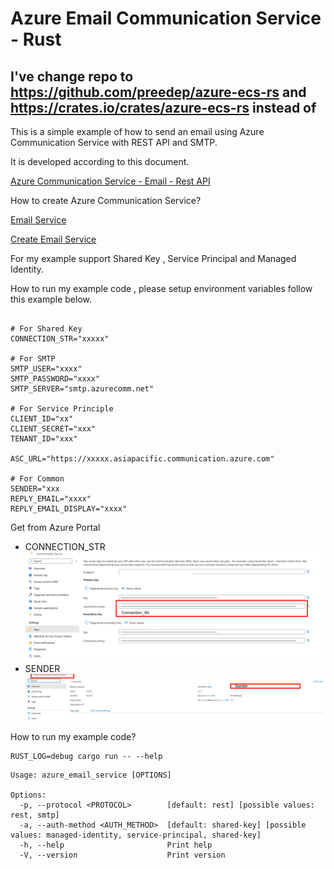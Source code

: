 # Azure Email Communication Service - Rust


## I've change repo to https://github.com/preedep/azure-ecs-rs and https://crates.io/crates/azure-ecs-rs instead of



This is a simple example of how to send an email using Azure Communication Service with REST API and SMTP.

It is developed according to this document.

[Azure Communication Service - Email - Rest API](https://learn.microsoft.com/en-us/rest/api/communication/email/send?tabs=HTTP)

How to create Azure Communication Service?

[Email Service](https://learn.microsoft.com/en-us/azure/communication-services/concepts/email/email-overview)

[Create Email Service](https://learn.microsoft.com/en-us/azure/communication-services/quickstarts/email/create-email-communication-resource)

For my example support Shared Key , Service Principal and Managed Identity.

How to run my example code , please setup environment variables follow this example below.
````

# For Shared Key
CONNECTION_STR="xxxxx"

# For SMTP
SMTP_USER="xxxx"
SMTP_PASSWORD="xxxx"
SMTP_SERVER="smtp.azurecomm.net"

# For Service Principle
CLIENT_ID="xx"
CLIENT_SECRET="xxx"
TENANT_ID="xxx"

ASC_URL="https://xxxxx.asiapacific.communication.azure.com"

# For Common
SENDER="xxx
REPLY_EMAIL="xxxx"
REPLY_EMAIL_DISPLAY="xxxx"

````

Get from Azure Portal

- CONNECTION_STR
![Alt text](https://github.com/preedep/rust_azure_email_communication/blob/develop/images/image2.png "Connection String")
- SENDER
![Alt text](https://github.com/preedep/rust_azure_email_communication/blob/develop/images/image1.png "Sender")

How to run my example code?
```
RUST_LOG=debug cargo run -- --help
```
```aiignore
Usage: azure_email_service [OPTIONS]

Options:
  -p, --protocol <PROTOCOL>        [default: rest] [possible values: rest, smtp]
  -a, --auth-method <AUTH_METHOD>  [default: shared-key] [possible values: managed-identity, service-principal, shared-key]
  -h, --help                       Print help
  -V, --version                    Print version
```
